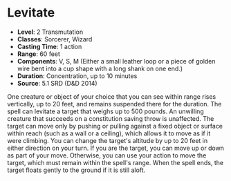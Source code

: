 # Levitate

- **Level**: 2 Transmutation
- **Classes**: Sorcerer, Wizard
- **Casting Time**: 1 action
- **Range**: 60 feet
- **Components**: V, S, M (Either a small leather loop or a piece of golden wire bent into a cup shape with a long shank on one end.)
- **Duration**: Concentration, up to 10 minutes
- **Source**: 5.1 SRD (D&D 2014)

One creature or object of your choice that you can see within range rises vertically, up to 20 feet, and remains suspended there for the duration. The spell can levitate a target that weighs up to 500 pounds. An unwilling creature that succeeds on a constitution saving throw is unaffected. The target can move only by pushing or pulling against a fixed object or surface within reach (such as a wall or a ceiling), which allows it to move as if it were climbing. You can change the target's altitude by up to 20 feet in either direction on your turn. If you are the target, you can move up or down as part of your move. Otherwise, you can use your action to move the target, which must remain within the spell's range. When the spell ends, the target floats gently to the ground if it is still aloft.

